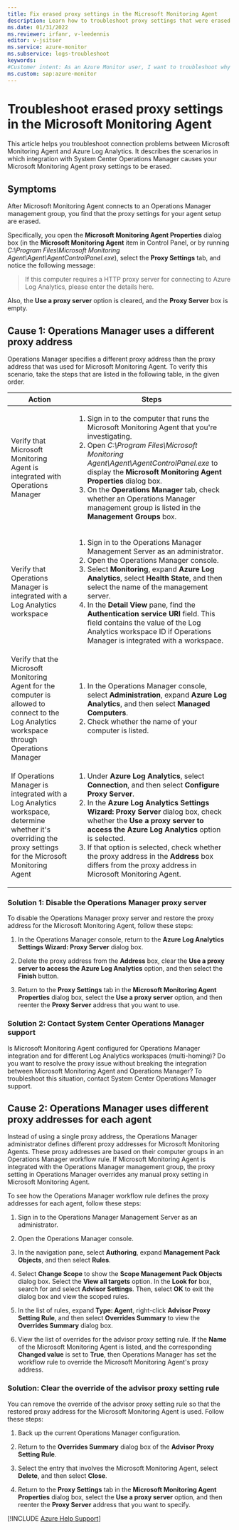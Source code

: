 ```yaml
---
title: Fix erased proxy settings in the Microsoft Monitoring Agent
description: Learn how to troubleshoot proxy settings that were erased for the Microsoft Monitoring Agent because of System Center Operations Manager integration.
ms.date: 01/31/2022
ms.reviewer: irfanr, v-leedennis
editor: v-jsitser
ms.service: azure-monitor
ms.subservice: logs-troubleshoot
keywords:
#Customer intent: As an Azure Monitor user, I want to troubleshoot why the proxy settings for my Microsoft Monitoring Agent have disappeared so that I can connect to my Azure Log Analytics workspace to interact with System Center Operations Manager data.
ms.custom: sap:azure-monitor
---
```

# Troubleshoot erased proxy settings in the Microsoft Monitoring Agent

This article helps you troubleshoot connection problems between Microsoft Monitoring Agent and Azure Log Analytics. It describes the scenarios in which integration with System Center Operations Manager causes your Microsoft Monitoring Agent proxy settings to be erased.

## Symptoms

After Microsoft Monitoring Agent connects to an Operations Manager management group, you find that the proxy settings for your agent setup are erased.

Specifically, you open the **Microsoft Monitoring Agent Properties** dialog box (in the **Microsoft Monitoring Agent** item in Control Panel, or by running *C:\\Program Files\\Microsoft Monitoring Agent\\Agent\\AgentControlPanel.exe*), select the **Proxy Settings** tab, and notice the following message:

> If this computer requires a HTTP proxy server for connecting to Azure Log Analytics, please enter the details here.

Also, the **Use a proxy server** option is cleared, and the **Proxy Server** box is empty.

## Cause 1: Operations Manager uses a different proxy address

Operations Manager specifies a different proxy address than the proxy address that was used for Microsoft Monitoring Agent. To verify this scenario, take the steps that are listed in the following table, in the given order.

| Action | Steps |
| ------ | ----- |
| Verify that Microsoft Monitoring Agent is integrated with Operations Manager | <ol><li>Sign in to the computer that runs the Microsoft Monitoring Agent that you're investigating. </li><li>Open *C:\\Program Files\\Microsoft Monitoring Agent\\Agent\\AgentControlPanel.exe* to display the **Microsoft Monitoring Agent Properties** dialog box. </li><li>On the **Operations Manager** tab, check whether an Operations Manager management group is listed in the **Management Groups** box.</li></ol> |
| Verify that Operations Manager is integrated with a Log Analytics workspace | <ol><li>Sign in to the Operations Manager Management Server as an administrator. </li><li>Open the Operations Manager console. </li><li>Select **Monitoring**, expand **Azure Log Analytics**, select **Health State**, and then select the name of the management server. </li><li>In the **Detail View** pane, find the **Authentication service URI** field. This field contains the value of the Log Analytics workspace ID if Operations Manager is integrated with a workspace. </li></ol> |
| Verify that the Microsoft Monitoring Agent for the computer is allowed to connect to the Log Analytics workspace through Operations Manager | <ol><li>In the Operations Manager console, select **Administration**, expand **Azure Log Analytics**, and then select **Managed Computers**.</li><li>Check whether the name of your computer is listed.</li></ol> |
| If Operations Manager is integrated with a Log Analytics workspace, determine whether it's overriding the proxy settings for the Microsoft Monitoring Agent | <ol><li>Under **Azure Log Analytics**, select **Connection**, and then select **Configure Proxy Server**. </li><li>In the **Azure Log Analytics Settings Wizard: Proxy Server** dialog box, check whether the **Use a proxy server to access the Azure Log Analytics** option is selected. </li><li>If that option is selected, check whether the proxy address in the **Address** box differs from the proxy address in Microsoft Monitoring Agent. </li></ol> |

### Solution 1: Disable the Operations Manager proxy server

To disable the Operations Manager proxy server and restore the proxy address for the Microsoft Monitoring Agent, follow these steps:

1. In the Operations Manager console, return to the **Azure Log Analytics Settings Wizard: Proxy Server** dialog box.

1. Delete the proxy address from the **Address** box, clear the **Use a proxy server to access the Azure Log Analytics** option, and then select the **Finish** button.

1. Return to the **Proxy Settings** tab in the **Microsoft Monitoring Agent Properties** dialog box, select the **Use a proxy server** option, and then reenter the **Proxy Server** address that you want to use.

### Solution 2: Contact System Center Operations Manager support

Is Microsoft Monitoring Agent configured for Operations Manager integration and for different Log Analytics workspaces (multi-homing)? Do you want to resolve the proxy issue without breaking the integration between Microsoft Monitoring Agent and Operations Manager? To troubleshoot this situation, contact System Center Operations Manager support.

## Cause 2: Operations Manager uses different proxy addresses for each agent

Instead of using a single proxy address, the Operations Manager administrator defines different proxy addresses for Microsoft Monitoring Agents. These proxy addresses are based on their computer groups in an Operations Manager workflow rule. If Microsoft Monitoring Agent is integrated with the Operations Manager management group, the proxy setting in Operations Manager overrides any manual proxy setting in Microsoft Monitoring Agent.

To see how the Operations Manager workflow rule defines the proxy addresses for each agent, follow these steps:

1. Sign in to the Operations Manager Management Server as an administrator.

1. Open the Operations Manager console.

1. In the navigation pane, select **Authoring**, expand **Management Pack Objects**, and then select **Rules**.

1. Select **Change Scope** to show the **Scope Management Pack Objects** dialog box. Select the **View all targets** option. In the **Look for** box, search for and select **Advisor Settings**. Then, select **OK** to exit the dialog box and view the scoped rules.

1. In the list of rules, expand **Type: Agent**, right-click **Advisor Proxy Setting Rule**, and then select **Overrides Summary** to view the **Overrides Summary** dialog box.

1. View the list of overrides for the advisor proxy setting rule. If the **Name** of the Microsoft Monitoring Agent is listed, and the corresponding **Changed value** is set to **True**, then Operations Manager has set the workflow rule to override the Microsoft Monitoring Agent's proxy address.

### Solution: Clear the override of the advisor proxy setting rule

You can remove the override of the advisor proxy setting rule so that the restored proxy address for the Microsoft Monitoring Agent is used. Follow these steps:

1. Back up the current Operations Manager configuration.

1. Return to the **Overrides Summary** dialog box of the **Advisor Proxy Setting Rule**.

1. Select the entry that involves the Microsoft Monitoring Agent, select **Delete**, and then select **Close**.

1. Return to the **Proxy Settings** tab in the **Microsoft Monitoring Agent Properties** dialog box, select the **Use a proxy server** option, and then reenter the **Proxy Server** address that you want to specify.

[!INCLUDE [Azure Help Support](../../../includes/azure-help-support.md)]
